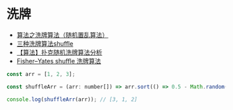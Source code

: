 # 洗牌

- [算法之洗牌算法（随机置乱算法） ](https://www.cnblogs.com/z-sm/p/12393211.html)
- [三种洗牌算法shuffle](https://blog.csdn.net/qq_26399665/article/details/79831490)
- [【算法】扑克随机洗牌算法分析](https://zhuanlan.zhihu.com/p/135268676)
- [Fisher–Yates shuffle 洗牌算法](https://gaohaoyang.github.io/2016/10/16/shuffle-algorithm/)

```js
const arr = [1, 2, 3];

const shuffleArr = (arr: number[]) => arr.sort(() => 0.5 - Math.random());

console.log(shuffleArr(arr)); // [3, 1, 2]
```
